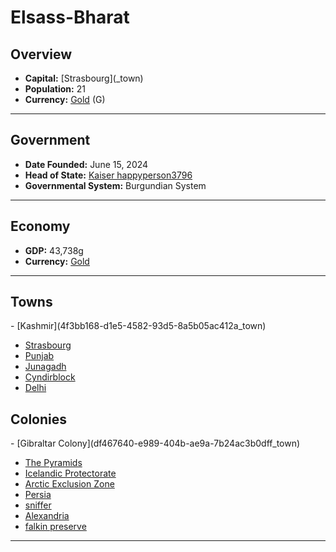 <!--UNDEDITED FILE, remove this entire line if this file has been edited!-->
# <!--NAME-->Elsass-Bharat<!--NAME-->

## Overview

- **Capital:** <!--CAPITAL_LINK-->[Strasbourg](<none>_town)<!--CAPITAL_LINK-->
- **Population:** <!--POPULATION-->21<!--POPULATION-->
- **Currency:** <!--CURRENCY_LINK-->[Gold](Gold_currency)<!--CURRENCY_LINK--> (<!--CURRENCY_ABV-->G<!--CURRENCY_ABV-->)

---

## Government

- **Date Founded:** <!--FOUNDED-->June 15, 2024<!--FOUNDED-->
- **Head of State:** <!--LEADER_TITLE_LINK-->[Kaiser happyperson3796](happyperson3796_user)<!--LEADER_TITLE_LINK-->
- **Governmental System:** <!--GOVERNMENT-->Burgundian System<!--GOVERNMENT-->

---

## Economy

- **GDP:** <!--GDP-->43,738g<!--GDP-->
- **Currency:** <!--CURRENCY_LINK-->[Gold](Gold_currency)<!--CURRENCY_LINK-->

---

## Towns

<!--TOWNS-->- [Kashmir](4f3bb168-d1e5-4582-93d5-8a5b05ac412a_town)
- [Strasbourg](76e28cba-48aa-4c9c-a01a-ef78804f771a_town)
- [Punjab](bee9a889-8bbe-4e44-a26b-b10c2e15546e_town)
- [Junagadh](dde739eb-c755-42e1-bff2-49a4d8b4c433_town)
- [Cyndirblock](8e07ebeb-71df-435e-8f7c-d2c6231adb6b_town)
- [Delhi](5c10a2d4-7d05-4ff7-8e46-66bd27c76617_town)<!--TOWNS-->

## Colonies

<!--COLONIES-->- [Gibraltar Colony](df467640-e989-404b-ae9a-7b24ac3b0dff_town)
- [The Pyramids](97f4fc2d-6494-4ccb-8e3e-7add5d59c3bd_town)
- [Icelandic Protectorate](cc780005-0324-41e4-82dc-26add91e4804_town)
- [Arctic Exclusion Zone](beb38f22-192d-47a2-888d-c6077857d720_town)
- [Persia](90ad9366-f089-4e92-adad-07f6955219bd_town)
- [sniffer](f762bc29-e983-45b1-b424-a6fcb0973154_town)
- [Alexandria](5a83a412-cfd7-4e94-aa74-d018a040cc24_town)
- [falkin preserve](0a1653c1-19d7-4ceb-9927-3e85aadd3867_town)<!--COLONIES-->

---